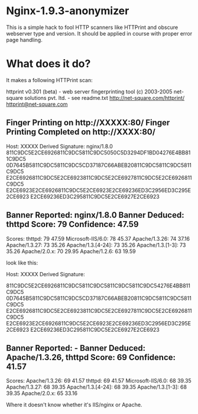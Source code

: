 # Nginx-1.9.3-anonymizer

This is a simple hack to fool HTTP scanners like HTTPrint and obscure webserver type and version. 
It should be applied in course with proper error page handling.

# What does it do?

It makes a following HTTPrint scan:

httprint v0.301 (beta) - web server fingerprinting tool
(c) 2003-2005 net-square solutions pvt. ltd. - see readme.txt
http://net-square.com/httprint/
httprint@net-square.com

Finger Printing on http://XXXXX:80/
Finger Printing Completed on http://XXXX:80/
--------------------------------------------------
Host: XXXXX
Derived Signature:
nginx/1.8.0
811C9DC5E2CE6926811C9DC5811C9DC5050C5D3294DF1BD04276E4BB811C9DC5
0D7645B5811C9DC5811C9DC5CD37187C66ABEB20811C9DC5811C9DC5811C9DC5
E2CE6926811C9DC5E2CE6923811C9DC5E2CE6927811C9DC5E2CE6926811C9DC5
E2CE6923E2CE6926811C9DC5E2CE6923E2CE69236ED3C2956ED3C295E2CE6923
E2CE69236ED3C295811C9DC5E2CE6927E2CE6923

Banner Reported: nginx/1.8.0
Banner Deduced: thttpd
Score: 79
Confidence: 47.59
------------------------
Scores: 
thttpd: 79 47.59
Microsoft-IIS/6.0: 78 45.37
Apache/1.3.26: 74 37.16
Apache/1.3.27: 73 35.26
Apache/1.3.[4-24]: 73 35.26
Apache/1.3.[1-3]: 73 35.26
Apache/2.0.x: 70 29.95
Apache/1.2.6: 63 19.59


look like this:


Host: XXXXX
Derived Signature:

811C9DC5E2CE6926811C9DC5811C9DC5811C9DC5811C9DC54276E4BB811C9DC5
0D7645B5811C9DC5811C9DC5CD37187C66ABEB20811C9DC5811C9DC5811C9DC5
E2CE6926811C9DC5E2CE6923811C9DC5E2CE6927811C9DC5E2CE6926811C9DC5
E2CE6923E2CE6926811C9DC5E2CE6923E2CE69236ED3C2956ED3C295E2CE6923
E2CE69236ED3C295811C9DC5E2CE6927E2CE6923

Banner Reported: -
Banner Deduced: Apache/1.3.26, thttpd
Score: 69
Confidence: 41.57
------------------------
Scores: 
Apache/1.3.26: 69 41.57
thttpd: 69 41.57
Microsoft-IIS/6.0: 68 39.35
Apache/1.3.27: 68 39.35
Apache/1.3.[4-24]: 68 39.35
Apache/1.3.[1-3]: 68 39.35
Apache/2.0.x: 65 33.16

Where it doesn't know whether it's IIS/nginx or Apache.
